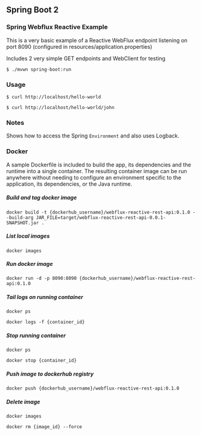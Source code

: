 ## Spring Boot 2

### Spring Webflux Reactive Example

This is a very basic example of a Reactive WebFlux endpoint listening on port 8090 (configured in resources/application.properties)

Includes 2 very simple GET endpoints and WebClient for testing

`` $ ./mvwn spring-boot:run  ``

### Usage

`` $ curl http://localhost/hello-world ``

`` $ curl http://localhost/hello-world/john ``

### Notes

Shows how to access the Spring `` Environment `` and also uses Logback.


### Docker
A sample Dockerfile is included to build the app, its dependencies and the runtime into a single container. The resulting container image can be run anywhere without needing to configure an environment specific to the application, its dependencies, or the Java runtime.
 
##### Build and tag docker image

`` docker build -t {dockerhub_username}/webflux-reactive-rest-api:0.1.0 --build-arg JAR_FILE=target/webflux-reactive-rest-api-0.0.1-SNAPSHOT.jar . ``

##### List local images

`` docker images ``

##### Run docker image

`` docker run -d -p 8090:8090 {dockerhub_username}/webflux-reactive-rest-api:0.1.0 ``

##### Tail logs on running container

`` docker ps ``

`` docker logs -f {container_id} ``


##### Stop running container
 
`` docker ps ``

`` docker stop {container_id} ``

##### Push image to dockerhub registry

`` docker push {dockerhub_username}/webflux-reactive-rest-api:0.1.0 ``

##### Delete image

`` docker images ``

`` docker rm {image_id} --force ``





